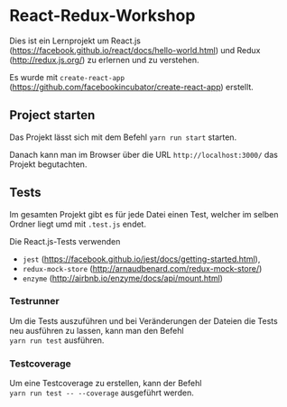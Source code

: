 # React-Redux-Workshop
Dies ist ein Lernprojekt um
React.js (https://facebook.github.io/react/docs/hello-world.html)
und Redux (http://redux.js.org/)
zu erlernen und zu verstehen.

Es wurde mit
`create-react-app` (https://github.com/facebookincubator/create-react-app) erstellt.

## Project starten
Das Projekt lässt sich mit dem Befehl `yarn run start` starten.

Danach kann man im Browser über die URL `http://localhost:3000/` das Projekt begutachten.

## Tests
Im gesamten Projekt gibt es für jede Datei einen Test, welcher im selben Ordner
liegt umd mit `.test.js` endet.

Die React.js-Tests verwenden
* `jest` (https://facebook.github.io/jest/docs/getting-started.html),
* `redux-mock-store` (http://arnaudbenard.com/redux-mock-store/)
* `enzyme` (http://airbnb.io/enzyme/docs/api/mount.html)

### Testrunner
Um die Tests auszuführen und bei Veränderungen der Dateien die Tests neu
ausführen zu lassen, kann man den Befehl
<br />`yarn run test` ausführen.

### Testcoverage
Um eine Testcoverage zu erstellen, kann der Befehl
<br />`yarn run test -- --coverage` ausgeführt werden.
